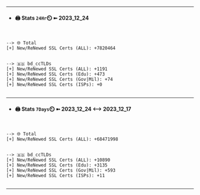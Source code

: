 

---
- #### 🖨️ **Stats** `24Hr`⏲️ ➼ 2023_12_24
```console


--> 🌐 Total
[+] New/ReNewed SSL Certs (ALL): +7820464


--> 🇧🇩 bd_ccTLDs
[+] New/ReNewed SSL Certs (ALL): +1191
[+] New/ReNewed SSL Certs (Edu): +473
[+] New/ReNewed SSL Certs (Gov|Mil): +74
[+] New/ReNewed SSL Certs (ISPs): +0


```

---
- #### 🖨️ **Stats** `7Days`⏲️ ➼ 2023_12_24 <--> 2023_12_17
```console


--> 🌐 Total
[+] New/ReNewed SSL Certs (ALL): +68471998


--> 🇧🇩 bd_ccTLDs
[+] New/ReNewed SSL Certs (ALL): +10890
[+] New/ReNewed SSL Certs (Edu): +3135
[+] New/ReNewed SSL Certs (Gov|Mil): +593
[+] New/ReNewed SSL Certs (ISPs): +11


```

---

